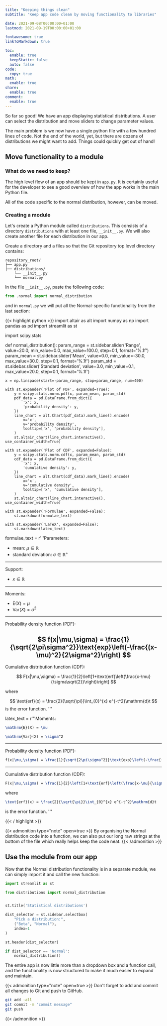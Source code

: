 ```yaml
---
title: "Keeping things clean"
subtitle: "Keep app code clean by moving functionality to libraries"

date: 2021-09-08T00:00:00+01:00
lastmod: 2021-09-19T00:00:00+01:00

fontawesome: true
linkToMarkdown: true

toc:
  enable: true
  keepStatic: false
  auto: false
code:
  copy: true
math:
  enable: true
share:
  enable: true
comment:
  enable: true
---
```


So far so good!
We have an app displaying statistical distributions.
A user can select the distribution and move sliders to change parameter values.

The main problem is we now have a single python file with a few hundred lines of code.
Not the end of the world, yet, but there are dozens of distributions we might want to add.
Things could quickly get out of hand!

## Move functionality to a module

### What do we need to keep?

The high level flow of an app should be kept in `app.py`.
It is certainly useful for the developer to see a good overview of how the app works in the main Python file.

All of the code specific to the normal distribution, however, can be moved.

### Creating a module

Let's create a Python module called `distributions`.
This consists of a directory `distributions` with at least one file, `__init__.py`.
We will also create another file for each distribution in our app.

Create a directory and a files so that the Git repository top level directory contains:

```
repository_root/
├── app.py
├── distributions/
    └── __init__.py
    └── normal.py
```

In the file `__init__.py`, paste the following code:

```python
from .normal import normal_distribution
```

and in `normal.py` we will put all the Normal-specific functionality from the last section:

{{< highlight python >}}
import altair as alt
import numpy as np
import pandas as pd
import streamlit as st

import scipy.stats


def normal_distribution():
    param_range = st.sidebar.slider('Range', value=20.0, min_value=0.0, max_value=100.0, step=0.1, format='%.1f')
    param_mean = st.sidebar.slider('Mean', value=0.0, min_value=-30.0, max_value=30.0, step=0.1, format='%.1f')
    param_std = st.sidebar.slider('Standard deviation', value=3.0, min_value=0.1, max_value=20.0, step=0.1, format='%.1f')

    x = np.linspace(start=-param_range, stop=param_range, num=400)

    with st.expander('Plot of PDF', expanded=True):
        y = scipy.stats.norm.pdf(x, param_mean, param_std)
        pdf_data = pd.DataFrame.from_dict({
            'x': x,
            'probability density': y,
        })
        line_chart = alt.Chart(pdf_data).mark_line().encode(
            x='x',
            y='probability density',
            tooltip=['x', 'probability density'],
        )
        st.altair_chart(line_chart.interactive(), use_container_width=True)

    with st.expander('Plot of CDF', expanded=False):
        y = scipy.stats.norm.cdf(x, param_mean, param_std)
        cdf_data = pd.DataFrame.from_dict({
            'x': x,
            'cumulative density': y,
        })
        line_chart = alt.Chart(cdf_data).mark_line().encode(
            x='x',
            y='cumulative density',
            tooltip=['x', 'cumulative density'],
        )
        st.altair_chart(line_chart.interactive(), use_container_width=True)

    with st.expander('Formulae', expanded=False):
        st.markdown(formulae_text)

    with st.expander('LaTeX', expanded=False):
        st.markdown(latex_text)


formulae_text = r'''Parameters:
- mean: $\mu\in\mathbb{R}$
- standard deviation: $\sigma\in\mathbb{R}^+$
---
Support:
- $x\in\mathbb{R}$
---
Moments:
- $\mathrm{E}(X) = \mu$
- $\mathrm{Var}(X) = \sigma^2$
---
Probability density function (PDF):

$$
f(x|\mu,\sigma) = \frac{1}{\sqrt{2\pi\sigma^2}}\text{exp}\left(-\frac{(x-\mu)^2}{2\sigma^2}\right)
$$
---
Cumulative distribution function (CDF):

$$
F(x|\mu,\sigma) = \frac{1}{2}\left[1+\text{erf}\left(\frac{x-\mu}{\sigma\sqrt{2}}\right)\right]
$$

where

$$
\text{erf}(x) = \frac{2}{\sqrt{\pi}}\int_{0}^{x} e^{-t^2}\mathrm{d}t
$$
is the error function.
'''

latex_text = r'''Moments:
```latex
\mathrm{E}(X) = \mu
```
```latex
\mathrm{Var}(X) = \sigma^2
```
---
Probability density function (PDF):
```latex
f(x|\mu,\sigma) = \frac{1}{\sqrt{2\pi\sigma^2}}\text{exp}\left(-\frac{(x-\mu)^2}{2\sigma^2}\right)
```
---
Cumulative distribution function (CDF):
```latex
F(x|\mu,\sigma) = \frac{1}{2}\left[1+\text{erf}\left(\frac{x-\mu}{\sigma\sqrt{2}}\right)\right]
```
where
```latex
\text{erf}(x) = \frac{2}{\sqrt{\pi}}\int_{0}^{x} e^{-t^2}\mathrm{d}t
```
is the error function.
'''

{{< / highlight >}}

{{< admonition type="note" open=true >}}
By organising the Normal distribution code into a function, we can also put our long raw strings at the bottom of the file which really helps keep the code neat.
{{< /admonition >}}


## Use the module from our app

Now that the Normal distribution functionality is in a separate module, we can simply import it and call the new function:

```python
import streamlit as st

from distributions import normal_distribution


st.title('Statistical distributions')

dist_selector = st.sidebar.selectbox(
    "Pick a distribution:",
    ("Beta", "Normal"),
    index=1
)

st.header(dist_selector)

if dist_selector == 'Normal':
    normal_distribution()
```

The entire app is now little more than a dropdown box and a function call, and the functionality is now structured to make it much easier to expand and maintain.


{{< admonition type="note" open=true >}}
Don't forget to add and commit all changes to Git and push to GitHub.

```bash
git add -all
git commit -m "commit message"
git push
```
{{< /admonition >}}
